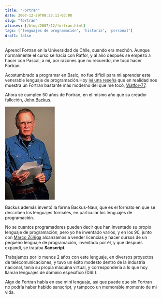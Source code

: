 ```yaml
---
title: "Fortran"
date: 2007-12-29T08:25:11-03:00
slug: "fortran"
aliases: [/blog/2007/12/fortran.html]
tags: ['lenguajes de programación', 'historia', 'personal']
draft: false
---
```

Aprendí Fortran en la Universidad de Chile, cuando era mechón. Aunque
normalmente el curso se hacía con Ratfor, y al año después se empezó a
hacer con Pascal, a mi, por razones que no recuerdo, me tocó hacer
Fortran.

Acostumbrado a programar en Basic, no fue dificil para mi aprender este
venerable lenguaje de programación.Hoy [leí una
reseña](http://linuxandcomputerscience.blogspot.com/2007/12/50-aos-con-fortran.html)
que en realidad nos muestra un Fortran bastante más moderno del que me
tocó, [Watfor-77](http://csg.uwaterloo.ca/sdtp/watfor.html).

Ahora se cumplen 50 años de Fortran, en el mismo año que su creador
falleción, [John Backus](http://en.wikipedia.org/wiki/John_Backus).

![John\_Backus.jpg](john_backus.jpeg)

Backus además inventó la forma Backus-Naur, que es el formato en que se
describen los lenguajes formales, en particular los lenguajes de
programación.

No se cuantos programadores pueden decir que han inventado su propio
lenguaje de programación, pero yo he inventado varios, y en los 90,
junto con [Marco Zúñiga](http://blog.maz.cl/) alcanzamos a vender
licencias y hacer cursos de un pequeño lenguaje de programación,
inventado por él, y que después expandí, se trataba **Sanscript**.

Trabajamos por lo menos 2 años con este lenguaje, en diversos proyectos
de telecomunicaciones, y tuvo un éxito modesto dentro de la industria
nacional, tenía su propia máquina virtual, y correspondería a lo que hoy
llaman lenguajes de dominio específico (DSL).

Algo de Fortran había en ese mini lenguaje, así que puede que sin
Fortran no podría haber habido sanscript, y tampoco un memorable momento
de mi vida.

